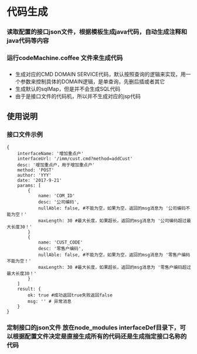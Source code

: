 # 代码生成

### 读取配置的接口json文件，根据模板生成java代码，自动生成注释和java代码等内容
### 运行codeMachine.coffee 文件来生成代码

###
- 生成对应的CMD DOMAIN SERVICE代码，默认按照查询的逻辑来实现，用一个参数来控制具体的DOMAIN逻辑，是单查询，先删后插或者其它
- 生成默认的sqlMap，但是并不会生成SQL代码
- 由于是接口文件的代码机，所以并不生成对应的jsp代码

## 使用说明

### 接口文件示例
	{
		interfaceName: '增加重点户'
		interfaceUrl: '/imm/cust.cmd?method=addCust'
		desc: '增加重点户，用于增加重点户'
		method: 'POST'
		author: 'YYY'
		date: '2017-9-21'
		params: [
			{
				name: 'COM_ID'
				desc: '公司编码',
				nullAble: false, #不能为空，如果为空，返回的msg消息为 '公司编码不能为空！'
				maxLength: 30 #最大长度，如果超长，返回的msg消息为 '公司编码超过最大长度30！'
			}
			{
				name: 'CUST_CODE'
				desc: '零售户编码',
				nullAble: false, #不能为空，如果为空，返回的msg消息为 '零售户编码不能为空！'
				maxLength: 30 #最大长度，如果超长，返回的msg消息为 '零售户编码超过最大长度30！'
			}
		]
		result: {
			ok: true #成功返回true失败返回false
			msg: '' # 异常消息
		}
	}

### 定制接口的json文件 放在node_modules interfaceDef目录下，可以根据配置文件决定是直接生成所有的代码还是生成指定接口名称的代码